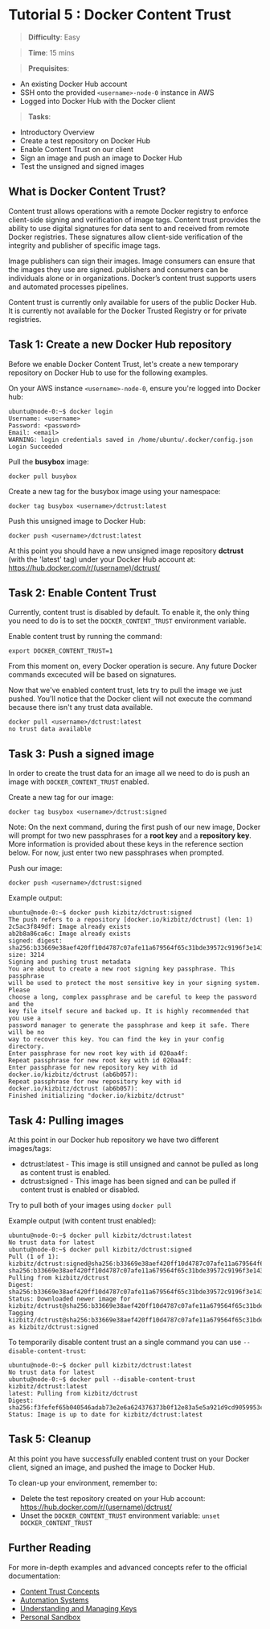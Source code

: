 # Tutorial 5 : Docker Content Trust

> **Difficulty**: Easy

> **Time**: 15 mins

> **Prequisites**: 
> 
* An existing Docker Hub account
* SSH onto the provided `<username>-node-0` instance in AWS 
* Logged into Docker Hub with the Docker client

> **Tasks**:
> 
- Introductory Overview
- Create a test repository on Docker Hub
- Enable Content Trust on our client
- Sign an image and push an image to Docker Hub
- Test the unsigned and signed images


## What is Docker Content Trust?

Content trust allows operations with a remote Docker registry to enforce client-side signing and verification of image tags. Content trust provides the ability to use digital signatures for data sent to and received from remote Docker registries. These signatures allow client-side verification of the integrity and publisher of specific image tags.

Image publishers can sign their images. Image consumers can ensure that the images they use are signed. publishers and consumers can be individuals alone or in organizations. Docker’s content trust supports users and automated processes pipelines.

Content trust is currently only available for users of the public Docker Hub. It is currently not available for the Docker Trusted Registry or for private registries.


## Task 1: Create a new Docker Hub repository

Before we enable Docker Content Trust, let's create a new temporary repository on Docker Hub to use for the following examples.

On your AWS instance `<username>-node-0`, ensure you're logged into Docker hub:

```
ubuntu@node-0:~$ docker login
Username: <username>
Password: <password>
Email: <email>
WARNING: login credentials saved in /home/ubuntu/.docker/config.json
Login Succeeded
```
Pull the **busybox** image:

`docker pull busybox`

Create a new tag for the busybox image using your namespace:

`docker tag busybox <username>/dctrust:latest`

Push this unsigned image to Docker Hub:

`docker push <username>/dctrust:latest`

At this point you should have a new unsigned image repository **dctrust** (with the 'latest' tag) under your Docker Hub account at: https://hub.docker.com/r/(username)/dctrust/

## Task 2: Enable Content Trust

Currently, content trust is disabled by default. To enable it, the only thing you need to do is to set the `DOCKER_CONTENT_TRUST` environment variable.

Enable content trust by running the command:

```
export DOCKER_CONTENT_TRUST=1
```

From this moment on, every Docker operation is secure. Any future Docker commands excecuted will be based on signatures.

Now that we've enabled content trust, lets try to pull the image we just pushed. You'll notice that the Docker client will not execute the command because there isn't any trust data available.

```
docker pull <username>/dctrust:latest
no trust data available
```

## Task 3: Push a signed image

In order to create the trust data for an image all we need to do is push an image with `DOCKER_CONTENT_TRUST` enabled.

Create a new tag for our image:

`docker tag busybox <username>/dctrust:signed`

Note: On the next command, during the first push of our new image, Docker will prompt for two new passphrases for a **root key** and a **repository key**. More information is provided about these keys in the reference section below. For now, just enter two new passphrases when prompted.

Push our image:

`docker push <username>/dctrust:signed`

Example output:

```
ubuntu@node-0:~$ docker push kizbitz/dctrust:signed
The push refers to a repository [docker.io/kizbitz/dctrust] (len: 1)
2c5ac3f849df: Image already exists
ab2b8a86ca6c: Image already exists
signed: digest: sha256:b33669e38aef420ff10d4787c07afe11a679564f65c31bde39572c9196f3e143 size: 3214
Signing and pushing trust metadata
You are about to create a new root signing key passphrase. This passphrase
will be used to protect the most sensitive key in your signing system. Please
choose a long, complex passphrase and be careful to keep the password and the
key file itself secure and backed up. It is highly recommended that you use a
password manager to generate the passphrase and keep it safe. There will be no
way to recover this key. You can find the key in your config directory.
Enter passphrase for new root key with id 020aa4f:
Repeat passphrase for new root key with id 020aa4f:
Enter passphrase for new repository key with id docker.io/kizbitz/dctrust (ab6b057):
Repeat passphrase for new repository key with id docker.io/kizbitz/dctrust (ab6b057):
Finished initializing "docker.io/kizbitz/dctrust"
```

## Task 4: Pulling images

At this point in our Docker hub repository we have two different images/tags:

- dctrust:latest - This image is still unsigned and cannot be pulled as long as content trust is enabled.
- dctrust:signed - This image has been signed and can be pulled if content trust is enabled or disabled.

Try to pull both of your images using `docker pull`

Example output (with content trust enabled):

```
ubuntu@node-0:~$ docker pull kizbitz/dctrust:latest
No trust data for latest
ubuntu@node-0:~$ docker pull kizbitz/dctrust:signed
Pull (1 of 1): kizbitz/dctrust:signed@sha256:b33669e38aef420ff10d4787c07afe11a679564f65c31bde39572c9196f3e143
sha256:b33669e38aef420ff10d4787c07afe11a679564f65c31bde39572c9196f3e143: Pulling from kizbitz/dctrust
Digest: sha256:b33669e38aef420ff10d4787c07afe11a679564f65c31bde39572c9196f3e143
Status: Downloaded newer image for kizbitz/dctrust@sha256:b33669e38aef420ff10d4787c07afe11a679564f65c31bde39572c9196f3e143
Tagging kizbitz/dctrust@sha256:b33669e38aef420ff10d4787c07afe11a679564f65c31bde39572c9196f3e143 as kizbitz/dctrust:signed
```

To temporarily disable content trust an a single command you can use `--disable-content-trust`:

```
ubuntu@node-0:~$ docker pull kizbitz/dctrust:latest
No trust data for latest
ubuntu@node-0:~$ docker pull --disable-content-trust kizbitz/dctrust:latest
latest: Pulling from kizbitz/dctrust
Digest: sha256:f3fefef65b040546adab73e2e6a624376373b0f12e83a5e5a921d9cd9059953c
Status: Image is up to date for kizbitz/dctrust:latest
```

## Task 5: Cleanup

At this point you have successfully enabled content trust on your Docker client, signed an image, and pushed the image to Docker Hub.

To clean-up your environment, remember to:

- Delete the test repository created on your Hub account: https://hub.docker.com/r/(username)/dctrust/
- Unset the `DOCKER_CONTENT_TRUST` environment variable: `unset DOCKER_CONTENT_TRUST`

## Further Reading

For more in-depth examples and advanced concepts refer to the official documentation:

- [Content Trust Concepts](https://docs.docker.com/security/trust/content_trust/)
- [Automation Systems](https://docs.docker.com/security/trust/trust_automation/)
- [Understanding and Managing Keys](https://docs.docker.com/security/trust/trust_key_mng/)
- [Personal Sandbox](https://docs.docker.com/security/trust/trust_sandbox/)